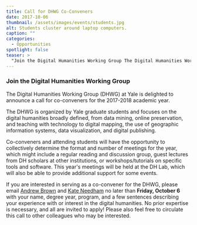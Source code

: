 ```yaml
---
title: Call for DHWG Co-Conveners
date: 2017-10-06 
thumbnail: /assets/images/events/students.jpg
alt: Students cluster around laptop computers.
caption: ""
categories: 
  - Opportunities
spotlight: false 
teaser: >
  "Join the Digital Humanities Working Group The Digital Humanities Working Group (DHWG) at Yale is delighted to announce a call for co-conveners for the 2017-2018 academic year. The DHWG is organized..."
---
```


### Join the Digital Humanities Working Group
   
The Digital Humanities Working Group (DHWG) at Yale is delighted to announce a call for co-conveners for the 2017-2018 academic year.
   
The DHWG is organized by Yale graduate students and focuses on the digital humanities broadly defined, from data mining, online preservation, and teaching with technology to digital mapping, the use of geographic information systems, data visualization, and digital publishing.
   
Co-conveners and attending students will have the opportunity to collectively determine the format and number of meetings for the year, which might include a regular reading and discussion group, guest lectures from DH scholars at other institutions, or workshops/tutorials on specific tools and software. This year's meetings will be held at the DH Lab, which will also be able to provide additional support for some events.
  
If you are interested in serving as a co-convener for the DHWG, please email [Andrew Brown](mailto:andrew.s.brown@yale.edu?subject=DHWG) and [Kate Needham](mailto:kate.needham@yale.edu?subject=DHWG) no later than **Friday, October 6** with your name, degree year, program, and a few sentences describing your experience with or interest in the digital humanities. No prior expertise is necessary, and all are invited to apply! Please also feel free to circulate this call to other colleagues who may be interested.